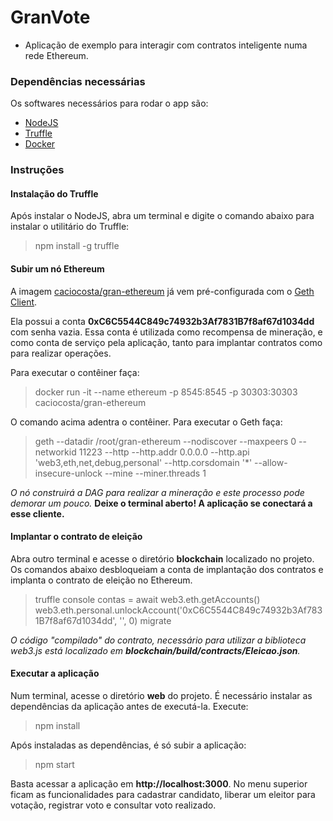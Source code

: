 # GranVote 
 - Aplicação de exemplo para interagir com contratos inteligente numa rede Ethereum.

### Dependências necessárias

Os softwares necessários para rodar o app são:

- [NodeJS](https://nodejs.org)
- [Truffle](https://www.trufflesuite.com/truffle)
- [Docker](https://www.docker.com/products/docker-desktop)


### Instruções

#### Instalação do Truffle

Após instalar o NodeJS, abra um terminal e digite o comando abaixo para instalar o utilitário do Truffle:
> npm install -g truffle


#### Subir um nó Ethereum

A imagem [caciocosta/gran-ethereum](https://hub.docker.com/r/caciocosta/gran-ethereum) já vem pré-configurada com o [Geth Client](https://geth.ethereum.org).

Ela possui a conta **0xC6C5544C849c74932b3Af7831B7f8af67d1034dd** com senha vazia. Essa conta é utilizada como recompensa de mineração, e como conta de serviço pela aplicação, tanto para implantar contratos como para realizar operações.

Para executar o contêiner faça:
> docker run -it --name ethereum -p 8545:8545 -p 30303:30303 caciocosta/gran-ethereum

O comando acima adentra o contêiner. Para executar o Geth faça:
> geth --datadir /root/gran-ethereum --nodiscover --maxpeers 0 --networkid 11223 --http --http.addr 0.0.0.0 --http.api 'web3,eth,net,debug,personal' --http.corsdomain '*' --allow-insecure-unlock --mine --miner.threads 1

*O nó construirá a DAG para realizar a mineração e este processo pode demorar um pouco.*
**Deixe o terminal aberto! A aplicação se conectará a esse cliente.**


#### Implantar o contrato de eleição

Abra outro terminal e acesse o diretório **blockchain** localizado no projeto. Os comandos abaixo desbloqueiam a conta de implantação dos contratos e implanta o contrato de eleição no Ethereum.
> truffle console
> contas = await web3.eth.getAccounts()
> web3.eth.personal.unlockAccount('0xC6C5544C849c74932b3Af7831B7f8af67d1034dd', '', 0)
> migrate

*O código "compilado" do contrato, necessário para utilizar a biblioteca web3.js está localizado em **blockchain/build/contracts/Eleicao.json**.*

#### Executar a aplicação

Num terminal, acesse o diretório **web** do projeto. É necessário instalar as dependências da aplicação antes de executá-la. Execute:
> npm install

Após instaladas as dependências, é só subir a aplicação:
> npm start

Basta acessar a aplicação em **http://localhost:3000**. No menu superior ficam as funcionalidades para cadastrar candidato, liberar um eleitor para votação, registrar voto e consultar voto realizado.